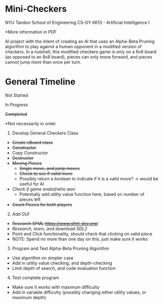 # Mini-Checkers
NYU Tandon School of Engineering
CS-GY 6613 - Artificial Intelligence I

*More information in PDF

AI project with the intent of creating an AI that uses an Alpha-Beta Pruning algorithm to play against a human opponent in a modified version of checkers.  In a nutshell, this modified checkers game is only on a 6x6 board (as opposed to an 8x8 board), pieces can only move forward, and pieces cannot jump more than once per turn.  

# General Timeline

Not Started

*In Progress*

~~Completed~~

*Not necessarily in order
1. Develop General Checkers Class
  - ~~Create cBoard class~~
  - ~~Constructor~~
  - Copy Constructor
  - ~~Destructor~~
  - ~~Moving Pieces~~
    - ~~Single move, and jump moves~~
    - ~~Check to see if valid move~~
    - Possibly return a boolean to indicate if it is a valid move? -> would be useful for AI
  - *Check if game ended/who won*
    - Potentially add utility value function here, based on number of pieces left
  - ~~Count Pieces for both players~~
2. *Add GUI*
  - ~~Research SFML
    https://www.sfml-dev.org/~~
  - *Research, learn, and download SDL2*
  - Point and Click functionality, should check that clicking on valid piece
  - NOTE: Spend no more than one day on this, just make sure it works
3. Program and Test Alpha-Beta Pruning Algorithm
  - Use algorithm on simpler case
  - Add in utility value checking, and depth-checking
  - Limit depth of search, and code evaluation function
4. Test complete program
  - Make sure it works with maximum difficulty
  - Add in variable difficulty (possibly changing either utility values, or maximum depth)
